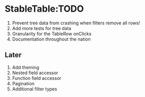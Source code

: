 # StableTable:TODO

1. Prevent tree data from crashing when filters remove all rows!
2. Add more tests for tree data
3. Granularity for the TableRow onClicks
4. Documentation throughout the nation

## Later

1. Add theming
2. Nested field accessor
3. Function field accessor
4. Pagination
5. Additional filter types